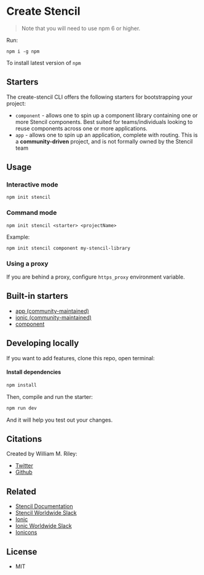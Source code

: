 # Create Stencil

> Note that you will need to use npm 6 or higher.

Run:

```
npm i -g npm
```

To install latest version of `npm`

## Starters

The create-stencil CLI offers the following starters for bootstrapping your project:

- `component` - allows one to spin up a component library containing one or more Stencil components. Best suited for
teams/individuals looking to reuse components across one or more applications.
- `app` - allows one to spin up an application, complete with routing. This is a **community-driven** project,
and is not formally owned by the Stencil team

## Usage


### Interactive mode

```
npm init stencil
```

### Command mode

```
npm init stencil <starter> <projectName>
```

Example:

```
npm init stencil component my-stencil-library
```

### Using a proxy

If you are behind a proxy, configure `https_proxy` environment variable.

## Built-in starters

- [app (community-maintained)](https://github.com/stencil-community/stencil-app-starter)
- [ionic (community-maintained)](https://github.com/stencil-community/stencil-ionic-starter)
- [component](https://github.com/ionic-team/stencil-component-starter)

## Developing locally

If you want to add features, clone this repo, open terminal:

#### Install dependencies

```bash
npm install
```

Then, compile and run the starter:

```bash
npm run dev
```

And it will help you test out your changes.


## Citations

Created by William M. Riley:
* [Twitter](https://twitter.com/splitinfinities)
* [Github](https://github.com/splitinfinities)


## Related

* [Stencil Documentation](https://stenciljs.com/)
* [Stencil Worldwide Slack](https://stencil-worldwide.slack.com)
* [Ionic](https://ionicframework.com/)
* [Ionic Worldwide Slack](http://ionicworldwide.herokuapp.com/)
* [Ionicons](http://ionicons.com/)


## License
* MIT
